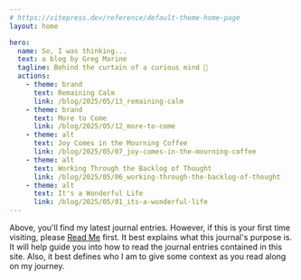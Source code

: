 ```yaml
---
# https://vitepress.dev/reference/default-theme-home-page
layout: home

hero:
  name: So, I was thinking...
  text: a blog by Greg Marine
  tagline: Behind the curtain of a curious mind 🤔
  actions:
    - theme: brand
      text: Remaining Calm
      link: /blog/2025/05/13_remaining-calm
    - theme: brand
      text: More to Come
      link: /blog/2025/05/12_more-to-come
    - theme: alt
      text: Joy Comes in the Mourning Coffee
      link: /blog/2025/05/07_joy-comes-in-the-mourning-coffee
    - theme: alt
      text: Working Through the Backlog of Thought
      link: /blog/2025/05/06_working-through-the-backlog-of-thought
    - theme: alt
      text: It's a Wonderful Life
      link: /blog/2025/05/01_its-a-wonderful-life
---
```


Above, you'll find my latest journal entries. However, if this is your first time visiting, please [Read Me](read-me) first. It best explains what this journal's purpose is. It will help guide you into how to read the journal entries contained in this site. Also, it best defines who I am to give some context as you read along on my journey.